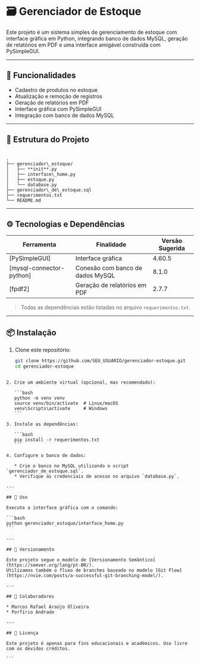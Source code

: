 # 🗃️ Gerenciador de Estoque

Este projeto é um sistema simples de gerenciamento de estoque com interface gráfica em Python, integrando banco de dados MySQL, geração de relatórios em PDF e uma interface amigável construída com PySimpleGUI.

---

## 🚀 Funcionalidades

- Cadastro de produtos no estoque
- Atualização e remoção de registros
- Geração de relatórios em PDF
- Interface gráfica com PySimpleGUI
- Integração com banco de dados MySQL

---

## 📁 Estrutura do Projeto

```

.
├── gerenciador\_estoque/
│   ├── **init**.py
│   ├── interface\_home.py
│   ├── estoque.py
│   └── database.py
├── gerenciador\_de\_estoque.sql
├── requerimentos.txt
└── README.md

````

---

## ⚙️ Tecnologias e Dependências

| Ferramenta        | Finalidade                          | Versão Sugerida |
|-------------------|--------------------------------------|-----------------|
| [PySimpleGUI]     | Interface gráfica                    | 4.60.5          |
| [mysql-connector-python] | Conexão com banco de dados MySQL | 8.1.0           |
| [fpdf2]           | Geração de relatórios em PDF        | 2.7.7           |

> Todas as dependências estão listadas no arquivo `requerimentos.txt`.

---

## 📦 Instalação

1. Clone este repositório:
   ```bash
   git clone https://github.com/SEU_USUARIO/gerenciador-estoque.git
   cd gerenciador-estoque
````

2. Crie um ambiente virtual (opcional, mas recomendado):

   ```bash
   python -m venv venv
   source venv/bin/activate  # Linux/macOS
   venv\Scripts\activate     # Windows
   ```

3. Instale as dependências:

   ```bash
   pip install -r requerimentos.txt
   ```

4. Configure o banco de dados:

   * Crie o banco no MySQL utilizando o script `gerenciador_de_estoque.sql`.
   * Verifique as credenciais de acesso no arquivo `database.py`.

---

## 🧪 Uso

Execute a interface gráfica com o comando:

```bash
python gerenciador_estoque/interface_home.py
```

---

## 🔖 Versionamento

Este projeto segue o modelo de [Versionamento Semântico](https://semver.org/lang/pt-BR/).
Utilizamos também o fluxo de branches baseado no modelo [Git Flow](https://nvie.com/posts/a-successful-git-branching-model/).

---

## 👥 Colaboradores

* Marcos Rafael Araújo Oliveira
* Porfírio Andrade

---

## 📄 Licença

Este projeto é apenas para fins educacionais e acadêmicos. Uso livre com os devidos créditos.

```
